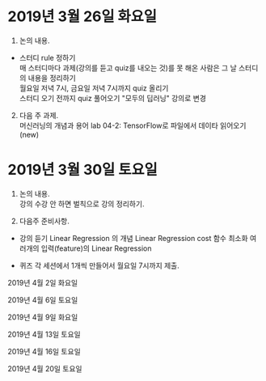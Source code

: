 # 2019년 3월 26일 화요일

1. 논의 내용.
- 스터디 rule 정하기  
 매 스터디마다 과제(강의를 듣고 quiz를 내오는 것)를 못 해온 사람은 그 날 스터디의 내용을 정리하기  
 월요일 저녁 7시, 금요일 저녁 7시까지 quiz 올리기  
 스터디 오기 전까지 quiz 풀어오기
 "모두의 딥러닝" 강의로 변경

2. 다음 주 과제.  
 머신러닝의 개념과 용어
 lab 04-2: TensorFlow로 파일에서 데이타 읽어오기 (new)

# 2019년 3월 30일 토요일

1. 논의 내용.   
 강의 수강 안 하면 벌칙으로 강의 정리하기. 

2. 다음주 준비사항.  
* 강의 듣기
 Linear Regression 의 개념
 Linear Regression cost 함수 최소화
 여러개의 입력(feature)의 Linear Regression

* 퀴즈
 각 세션에서 1개씩 만들어서 월요일 7시까지 제출.

2019년 4월 2일 화요일

2019년 4월 6일 토요일

2019년 4월 9일 화요일

2019년 4월 13일 토요일

2019년 4월 16일 토요일

2019년 4월 20일 토요일

